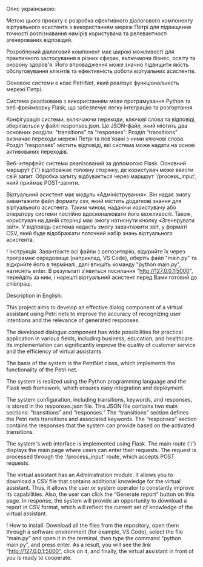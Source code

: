 Опис українською:

Метою цього проєкту є розробка ефективного діалогового компоненту віртуального асистента з використанням мереж Петрі для підвищення точності розпізнавання намірів користувача та релевантності згенерованих відповідей.

Розроблений діалоговий компонент має широкі можливості для практичного застосування в різних сферах, включаючи бізнес, освіту та охорону здоров'я. Його впровадження може значно підвищити якість обслуговування клієнтів та ефективність роботи віртуальних асистентів.

Основою системи є клас PetriNet, який реалізує функціональність мережі Петрі.

Система реалізована з використанням мови програмування Python та веб-фреймворку Flask, що забезпечує легку інтеграцію та розгортання.

Конфігурація системи, включаючи переходи, ключові слова та відповіді, зберігається у файлі responses.json. Це JSON-файл, який містить два основних розділи: "transitions" та "responses". Розділ "transitions" визначає переходи мережі Петрі та пов'язані з ними ключові слова. Розділ "responses" містить відповіді, які система може надати на основі активованих переходів.

Веб-інтерфейс системи реалізований за допомогою Flask. Основний маршрут ('/') відображає головну сторінку, де користувач може ввести свій запит. Обробка запиту відбувається через маршрут '/process_input', який приймає POST-запити.

Віртуальний асистент має модуль «Адміністрування». Він надає змогу завантажити файл формату csv, який містить додаткові знання для віртуального асистента. Таким чином, надаючи користувачу або оператору системи постійно вдосконалювати його можливості. Також, користувач на даній сторінці має змогу натиснути кнопку «Згенерувати звіт». У відповідь система надасть змогу завантажити звіт, у форматі CSV, який буде відображати поточний набір знань віртуального асистента.

! Інструкція. Завантажте всі файли з репозиторію, відкрийте їх через програмне середовище (наприклад, VS Code), оберіть файл "main.py" та відкрийте його в терміналі, далі впишіть команду "python main.py", натисніть enter.
В результаті з'явиться посилання "http://127.0.0.1:5000", перейдіть за ним, і нарешті віртуальний асистент перед Вами готовий до співпраці.



Description in English:

This project aims to develop an effective dialog component of a virtual assistant using Petri nets to improve the accuracy of recognizing user intentions and the relevance of generated responses.

The developed dialogue component has wide possibilities for practical application in various fields, including business, education, and healthcare. Its implementation can significantly improve the quality of customer service and the efficiency of virtual assistants.

The basis of the system is the PetriNet class, which implements the functionality of the Petri net.

The system is realized using the Python programming language and the Flask web framework, which ensures easy integration and deployment.

The system configuration, including transitions, keywords, and responses, is stored in the responses.json file. This JSON file contains two main sections: “transitions” and “responses.” The “transitions” section defines the Petri nets transitions and associated keywords. The “responses” section contains the responses that the system can provide based on the activated transitions.

The system's web interface is implemented using Flask. The main route ('/') displays the main page where users can enter their requests. The request is processed through the '/process_input' route, which accepts POST requests.

The virtual assistant has an Administration module. It allows you to download a CSV file that contains additional knowledge for the virtual assistant. Thus, it allows the user or system operator to constantly improve its capabilities. Also, the user can click the “Generate report” button on this page. In response, the system will provide an opportunity to download a report in CSV format, which will reflect the current set of knowledge of the virtual assistant.

! How to install. Download all the files from the repository, open them through a software environment (for example, VS Code), select the file “main.py” and open it in the terminal, then type the command “python main.py”, and press enter. As a result, you will see the link “http://127.0.0.1:5000”, click on it, and finally, the virtual assistant in front of you is ready to cooperate.
